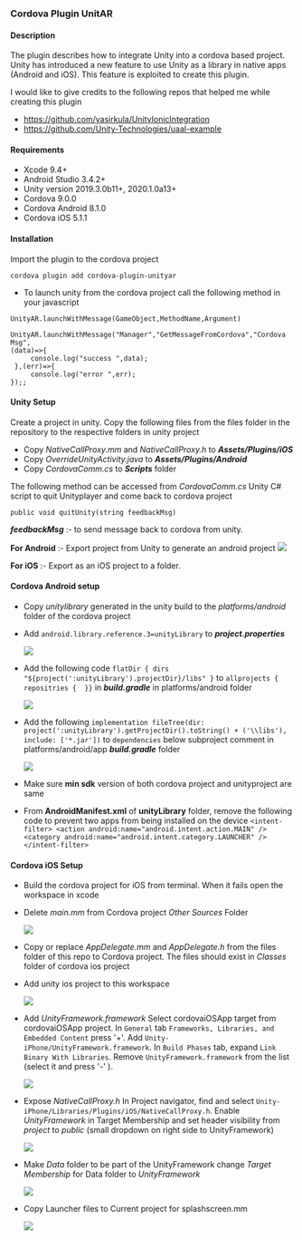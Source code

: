 ### Cordova Plugin UnitAR

#### Description

The plugin describes how to integrate Unity into a cordova based project. Unity has introduced a new feature to use Unity as a library in native apps (Android and iOS). This feature is exploited to create this plugin.

I would like to give credits to the following repos that helped me while creating this plugin

- <https://github.com/yasirkula/UnityIonicIntegration>
- <https://github.com/Unity-Technologies/uaal-example>

#### Requirements

- Xcode 9.4+
- Android Studio 3.4.2+
- Unity version 2019.3.0b11+, 2020.1.0a13+
- Cordova 9.0.0
- Cordova Android 8.1.0
- Cordova iOS 5.1.1

#### Installation

Import the plugin to the cordova project

`cordova plugin add cordova-plugin-unityar`

- To launch unity from the cordova project call the following method in your javascript

`UnityAR.launchWithMessage(GameObject,MethodName,Argument)`

	UnityAR.launchWithMessage("Manager","GetMessageFromCordova","Cordova Msg",
    (data)=>{
         console.log("success ",data);
     },(err)=>{
         console.log("error ",err);
    });;

#### Unity Setup

Create a project in unity. Copy the following files from the files folder in the repository to the respective folders in unity project

- Copy *NativeCallProxy.mm* and *NativeCallProxy.h* to ***Assets/Plugins/iOS***
- Copy *OverrideUnityActivity.java* to ***Assets/Plugins/Android***
- Copy *CordovaComm.cs* to ***Scripts*** folder


The following method can be accessed from *CordovaComm.cs* Unity C# script to quit Unityplayer and come back to cordova project

	public void quitUnity(string feedbackMsg)
***feedbackMsg*** :- to send  message back to cordova from unity.


**For Android** :- Export project from Unity to generate an android project 
  ![](https://github.com/alantom1423/cordova-plugin-unityar/blob/master/images/unityscreen1.jpeg)

**For iOS** :- Export as an iOS project to a folder.



#### Cordova Android setup

- Copy *unitylibrary* generated in the unity build to the *platforms/android* folder of the cordova project
- Add `android.library.reference.3=unityLibrary` to ***project.properties***

  ![](https://github.com/alantom1423/cordova-plugin-unityar/blob/master/images/androidscreen1.jpeg)

- Add the following code
       `flatDir {
       		dirs "${project(':unityLibrary').projectDir}/libs"
       }`
to `allprojects { repositries {  }}` in ***build.gradle*** in platforms/android folder

  ![](https://github.com/alantom1423/cordova-plugin-unityar/blob/master/images/androidscreen2.jpeg)

- Add the following
		`implementation fileTree(dir: project(':unityLibrary').getProjectDir().toString() + ('\\libs'), include: ['*.jar'])`
to `dependencies` below subproject comment in platforms/android/app  ***build.gradle*** folder

  ![](https://github.com/alantom1423/cordova-plugin-unityar/blob/master/images/androidscreen3.jpeg)

- Make sure **min sdk** version of both cordova project and unityproject are same
- From **AndroidManifest.xml** of **unityLibrary** folder, remove the following code to prevent two apps from being installed on the device
		`<intent-filter>
			<action android:name="android.intent.action.MAIN" />
        	<category android:name="android.intent.category.LAUNCHER" />
		</intent-filter>`


#### Cordova iOS Setup

- Build the cordova project for iOS from terminal. When it fails open the workspace in xcode
- Delete *main.mm* from Cordova project *Other Sources*  Folder

  ![](https://github.com/alantom1423/cordova-plugin-unityar/blob/master/images/iosscreen1.jpeg)

- Copy or replace *AppDelegate.mm* and *AppDelegate.h*  from the files folder of this repo to Cordova project. The files should exist in *Classes* folder of cordova ios project

- Add unity ios project to this workspace

  ![](https://github.com/alantom1423/cordova-plugin-unityar/blob/master/images/iosscreen2.jpeg)

- Add *UnityFramework.framework*
  Select cordovaiOSApp target from cordovaiOSApp project.
  In `General` tab `Frameworks, Libraries, and Embedded Content` press '+'.
  Add `Unity-iPhone/UnityFramework.framework`.
  In `Build Phases` tab, expand `Link Binary With Libraries`.
  Remove `UnityFramework.framework` from the list (select it and press '-' ).
  
  ![](https://github.com/alantom1423/cordova-plugin-unityar/blob/master/images/iosscreen3.jpeg)
  
- Expose *NativeCallProxy.h*
  In Project navigator, find and select `Unity-iPhone/Libraries/Plugins/iOS/NativeCallProxy.h`.
  Enable *UnityFramework* in Target Membership and set header visibility from *project* to *public* (small dropdown on right side to UnityFramework)
  
  ![](https://github.com/alantom1423/cordova-plugin-unityar/blob/master/images/iosscreen4.jpeg)

- Make *Data* folder to be part of the UnityFramework
    change *Target Membership* for Data folder to *UnityFramework*
 
  ![](https://github.com/alantom1423/cordova-plugin-unityar/blob/master/images/iosscreen5.jpeg)
 
 - Copy Launcher files to Current project for splashscreen.mm
 
   ![](https://github.com/alantom1423/cordova-plugin-unityar/blob/master/images/iosscreen6.jpeg) 

